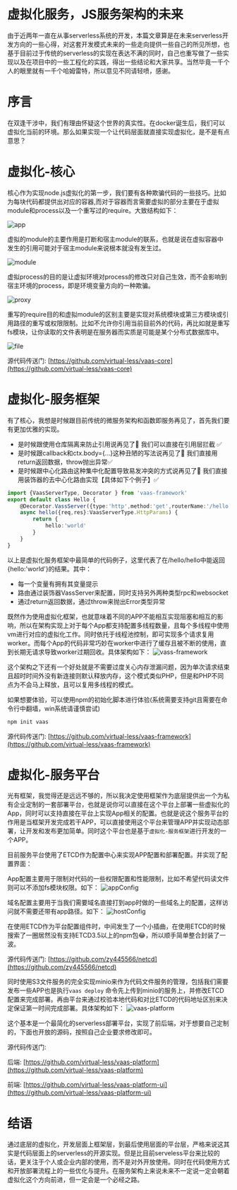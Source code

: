 # 虚拟化服务，JS服务架构的未来
由于近两年一直在从事serverless系统的开发，本篇文章算是在未来serverless开发方向的一些心得，对这套开发模式未来的一些走向提供一些自己的所见所想，也基于目前过于传统的serverless的实现在表达不满的同时，自己也重写做了一些实现以及在项目中的一些工程化的实践，得出一些结论和大家共享。当然毕竟一千个人的眼里就有一千个哈姆雷特，所以意见不同请轻喷，感谢。

# 序言
在双逢干涉中，我们有理由怀疑这个世界的真实性。在docker诞生后，我们可以虚拟化当前的环境。那么如果实现一个让代码层面就直接实现虚拟化，是不是有点意思？

# 虚拟化-核心
核心作为实现node.js虚拟化的第一步，我们要有各种欺骗代码的一些技巧。比如为每块代码都提供出对应的容器,而对于容器而言需要虚拟的部分主要在于虚拟module和process以及一个重写过的require。大致结构如下：

![app](../vm/app.png)

虚拟的module的主要作用是打断和宿主module的联系，也就是说在虚拟容器中发生的引用可能对于宿主module来说根本就没有发生过。

![module](../vm/module.png)

虚拟process的目的是让虚拟环境对process的修改只对自己生效，而不会影响到宿主环境的process，即是环境变量方向的一种欺骗。

![proxy](../vm/proxy.png)

重写的require目的和虚拟module的区别主要是实现对系统模块或第三方模块或引用路径的重写或权限限制。比如不允许你引用当前目前外的代码，再比如就是重写fs模块，让你读取的文件表明是在服务器而实质是可能是某个分布式数据库中。

![file](../vm/file.png)

源代码传送门: [https://github.com/virtual-less/vaas-core](https://github.com/virtual-less/vaas-core)

# 虚拟化-服务框架
有了核心，我想是时候跟目前传统的微服务架构和函数即服务再见了，首先我们要有更加优雅的实现。
* 是时候跟使用仓库隔离来防止引用说再见了👋 我们可以直接在引用层拦截 ✅
* 是时候跟callback和ctx.body={...}这种丑陋的写法说再见了👋 我们直接用return返回数据，throw抛出异常✅
* 是时候跟中心化路由这种集中化配置导致易发冲突的方式说再见了👋 我们直接用装饰器的去中心化路由实现【具体如下个例子】✅

```ts
import {VaasServerType, Decorator } from 'vaas-framework'
export default class Hello {
    @Decorator.VassServer({type:'http',method:'get',routerName:'/hello'})
    async hello({req,res}:VaasServerType.HttpParams) {
        return {
            hello:'world'
        }
    }
}
```
以上是虚拟化服务框架中最简单的代码例子，这里代表了在/hello/hello中能返回{hello:'world'}的结果。其中：
* 每一个变量有拥有其变量提示
* 路由通过装饰器VassServer来配置，同时支持另外两种类型rpc和websocket
* 通过return返回数据，通过throw来抛出Error类型异常

既然作为使用虚拟化框架，也就意味着不同的APP不能相互实现阻塞和相互的影响，所以在架构实现上对于每个App都支持配置多线程数量，且每个多线程中使用vm进行对应的虚拟化工作。同时依托于线程池控制，即可实现多个请求复用worker。而每个App的代码非常巧妙在worker中进行了缓存且被不断的使用，直到长期无请求导致worker过期回收。具体架构如下：
![vass-framework](../vass-framework.png)

这个架构之下还有一个好处就是不需要过度关心内存泄漏问题，因为单次请求结束且超时时间外没有新连接则默认释放内存，这个模式类似PHP，但是和PHP不同点为不会马上释放，且可以复用多线程的模式。

如果想要体验，可以使用npm的初始化脚本进行体验(系统需要支持git且需要在命令行中翻墙，win系统请谨慎尝试)
```sh
npm init vaas
```
源代码传送门: [https://github.com/virtual-less/vaas-framework](https://github.com/virtual-less/vaas-framework)

# 虚拟化-服务平台
光有框架，我觉得还是远远不够的，所以我决定使用框架作为底层提供出一个为私有企业定制的一套部署平台，也就是说你可以直接在这个平台上部署一些虚拟化的App，同时可以支持直接在平台上实现App相关的配置。也就是说这个服务平台的作用是当框架开发完成若干APP，可以直接使用这个平台来管理APP并实现动态部署，让开发和发布更加简单。同时这个平台也是基于```虚拟化-服务框架```进行开发的一个APP。

目前服务平台使用了ETCD作为配置中心来实现APP配置和部署配置。并实现了配置界面：

App配置主要用于限制对代码的一些权限配置和性能限制，比如不希望代码读文件则可以不添加fs模块权限。如下：
![appConfig](../platform/appConfig.png)

域名配置主要用于当我们需要域名直接打到app时做的一些域名上的配置，这样访问就不需要还带有app路径。如下：
![hostConfig](../platform/hostConfig.png)

在使用ETCD作为平台配置组件时，中间发生了一个小插曲，在使用ETCD的时候搜索了一圈居然没有支持ETCD3.5以上的npm包😂，所以顺手简单整合封装了一波。

源代码传送门: [https://github.com/zy445566/netcd](https://github.com/zy445566/netcd)

同时使用S3文件服务的完全实现minio来作为代码文件服务的管理，包括我们需要发布一些APP也是执行```vaas deploy``` 命令先上传到minio的服务上，并修改ETCD配置来完成部署。再由平台来通过校验本地代码和对比ETCD的代码地址区别来决定保证第一时间完成部署。具体架构如下：
![vaas-platform](../vaas-platform.png)

这个基本是一个最简化的serverless部署平台，实现了前后端，对于想要自己定制的，下面也开放的源码，按照自己企业要求修改即可。

源代码传送门: 

后端: [https://github.com/virtual-less/vaas-platform](https://github.com/virtual-less/vaas-platform)

前端: [https://github.com/virtual-less/vaas-platform-ui](https://github.com/virtual-less/vaas-platform-ui)

# 结语
通过底层的虚拟化，开发层面上框架层，到最后使用层面的平台层，严格来说这其实是代码层面上的serverless的开源实现。但是比目前serveless平台来比较的话，更关注于个人或企业内部的使用，而不是对外开放使用。同时在代码使用方式和开放部署流程上的一些优化与提升。在服务架构上来说未来不一定说一定会朝着虚拟化这个方向前进，但一定会是一个必经之路。


